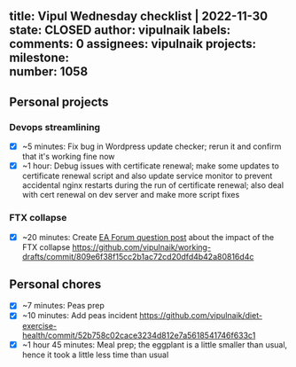 title:	Vipul Wednesday checklist | 2022-11-30
state:	CLOSED
author:	vipulnaik
labels:	
comments:	0
assignees:	vipulnaik
projects:	
milestone:	
number:	1058
--
## Personal projects

### Devops streamlining

- [x] ~5 minutes: Fix bug in Wordpress update checker; rerun it and confirm that it's working fine now
- [x] ~1 hour: Debug issues with certificate renewal; make some updates to certificate renewal script and also update service monitor to prevent accidental nginx restarts during the run of certificate renewal; also deal with cert renewal on dev server and make more script fixes

### FTX collapse

- [x] ~20 minutes: Create [EA Forum question post](https://forum.effectivealtruism.org/posts/23HedigdyP24awmsK/how-does-the-collapse-of-the-ftx-future-fund-change-the) about the impact of the FTX collapse https://github.com/vipulnaik/working-drafts/commit/809e6f38f15cc2b1ac72cd20dfd4b42a80816d4c

## Personal chores

- [x] ~7 minutes: Peas prep
- [x] ~10 minutes: Add peas incident https://github.com/vipulnaik/diet-exercise-health/commit/52b758c02cace3234d812e7a5618541746f633c1
- [x] ~1 hour 45 minutes: Meal prep; the eggplant is a little smaller than usual, hence it took a little less time than usual
